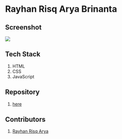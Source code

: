 # Rayhan Risq Arya Brinanta

## Screenshot
![](./ss/a.png)

## Tech Stack
1. HTML
2. CSS
3. JavaScript

## Repository
1. [here](https://github.com/risq45/PracticeAPI1)

## Contributors

1. [Rayhan Risq Arya](https://github.com/risq45)
